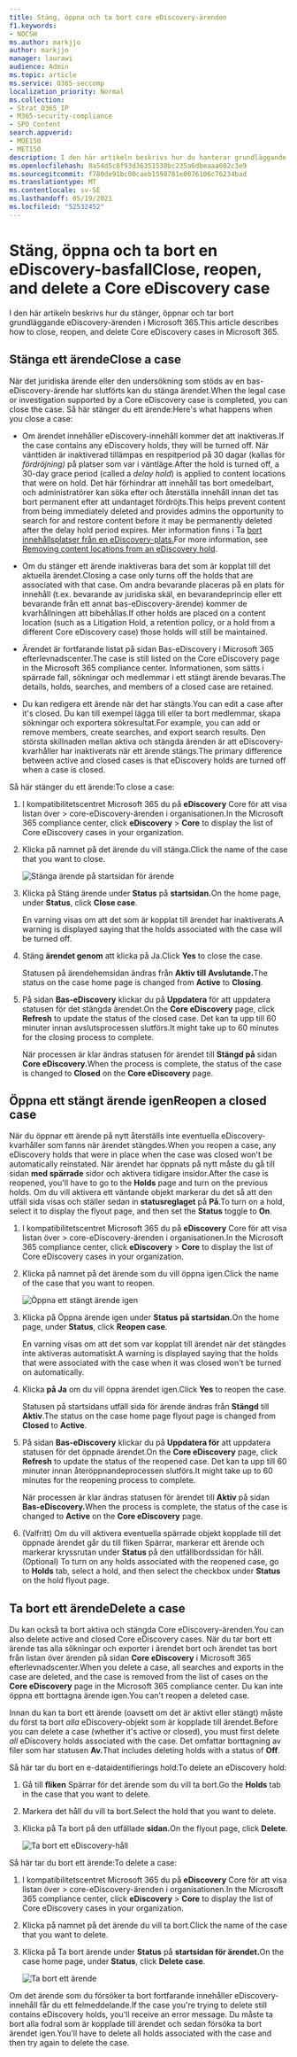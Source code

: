 ```yaml
---
title: Stäng, öppna och ta bort core eDiscovery-ärenden
f1.keywords:
- NOCSH
ms.author: markjjo
author: markjjo
manager: laurawi
audience: Admin
ms.topic: article
ms.service: O365-seccomp
localization_priority: Normal
ms.collection:
- Strat_O365_IP
- M365-security-compliance
- SPO_Content
search.appverid:
- MOE150
- MET150
description: I den här artikeln beskrivs hur du hanterar grundläggande eDiscovery-ärenden. Det handlar bland annat om att stänga ett ärende, öppna ett stängt ärende och ta bort ett ärende.
ms.openlocfilehash: 8a54d5c8f93d36351538bc235a6dbeaaa602c3e9
ms.sourcegitcommit: f780de91bc00caeb1598781e0076106c76234bad
ms.translationtype: MT
ms.contentlocale: sv-SE
ms.lasthandoff: 05/19/2021
ms.locfileid: "52532452"
---
```

# <a name="close-reopen-and-delete-a-core-ediscovery-case"></a><span data-ttu-id="6c42b-104">Stäng, öppna och ta bort en eDiscovery-basfall</span><span class="sxs-lookup"><span data-stu-id="6c42b-104">Close, reopen, and delete a Core eDiscovery case</span></span>

<span data-ttu-id="6c42b-105">I den här artikeln beskrivs hur du stänger, öppnar och tar bort grundläggande eDiscovery-ärenden i Microsoft 365.</span><span class="sxs-lookup"><span data-stu-id="6c42b-105">This article describes how to close, reopen, and delete Core eDiscovery cases in Microsoft 365.</span></span>

## <a name="close-a-case"></a><span data-ttu-id="6c42b-106">Stänga ett ärende</span><span class="sxs-lookup"><span data-stu-id="6c42b-106">Close a case</span></span>

<span data-ttu-id="6c42b-107">När det juridiska ärende eller den undersökning som stöds av en bas-eDiscovery-ärende har slutförts kan du stänga ärendet.</span><span class="sxs-lookup"><span data-stu-id="6c42b-107">When the legal case or investigation supported by a Core eDiscovery case is completed, you can close the case.</span></span> <span data-ttu-id="6c42b-108">Så här stänger du ett ärende:</span><span class="sxs-lookup"><span data-stu-id="6c42b-108">Here's what happens when you close a case:</span></span>
  
- <span data-ttu-id="6c42b-109">Om ärendet innehåller eDiscovery-innehåll kommer det att inaktiveras.</span><span class="sxs-lookup"><span data-stu-id="6c42b-109">If the case contains any eDiscovery holds, they will be turned off.</span></span> <span data-ttu-id="6c42b-110">När vänttiden är inaktiverad tillämpas en respitperiod på 30 dagar (kallas för *fördröjning)* på platser som var i väntläge.</span><span class="sxs-lookup"><span data-stu-id="6c42b-110">After the hold is turned off, a 30-day grace period (called a *delay hold*) is applied to content locations that were on hold.</span></span> <span data-ttu-id="6c42b-111">Det här förhindrar att innehåll tas bort omedelbart, och administratörer kan söka efter och återställa innehåll innan det tas bort permanent efter att undantaget fördröjts.</span><span class="sxs-lookup"><span data-stu-id="6c42b-111">This helps prevent content from being immediately deleted and provides admins the opportunity to search for and restore content before it may be permanently deleted after the delay hold period expires.</span></span> <span data-ttu-id="6c42b-112">Mer information finns i Ta [bort innehållsplatser från en eDiscovery-plats.](create-ediscovery-holds.md#removing-content-locations-from-an-ediscovery-hold)</span><span class="sxs-lookup"><span data-stu-id="6c42b-112">For more information, see [Removing content locations from an eDiscovery hold](create-ediscovery-holds.md#removing-content-locations-from-an-ediscovery-hold).</span></span>

- <span data-ttu-id="6c42b-113">Om du stänger ett ärende inaktiveras bara det som är kopplat till det aktuella ärendet.</span><span class="sxs-lookup"><span data-stu-id="6c42b-113">Closing a case only turns off the holds that are associated with that case.</span></span> <span data-ttu-id="6c42b-114">Om andra bevarande placeras på en plats för innehåll (t.ex. bevarande av juridiska skäl, en bevarandeprincip eller ett bevarande från ett annat bas-eDiscovery-ärende) kommer de kvarhållningen att bibehållas.</span><span class="sxs-lookup"><span data-stu-id="6c42b-114">If other holds are placed on a content location (such as a Litigation Hold, a retention policy, or a hold from a different Core eDiscovery case) those holds will still be maintained.</span></span>

- <span data-ttu-id="6c42b-115">Ärendet är fortfarande listat på sidan Bas-eDiscovery i Microsoft 365 efterlevnadscenter.</span><span class="sxs-lookup"><span data-stu-id="6c42b-115">The case is still listed on the Core eDiscovery page in the Microsoft 365 compliance center.</span></span> <span data-ttu-id="6c42b-116">Informationen, som sätts i spärrade fall, sökningar och medlemmar i ett stängt ärende bevaras.</span><span class="sxs-lookup"><span data-stu-id="6c42b-116">The details, holds, searches, and members of a closed case are retained.</span></span>

- <span data-ttu-id="6c42b-117">Du kan redigera ett ärende när det har stängts.</span><span class="sxs-lookup"><span data-stu-id="6c42b-117">You can edit a case after it's closed.</span></span> <span data-ttu-id="6c42b-118">Du kan till exempel lägga till eller ta bort medlemmar, skapa sökningar och exportera sökresultat.</span><span class="sxs-lookup"><span data-stu-id="6c42b-118">For example, you can add or remove members, create searches, and export search results.</span></span> <span data-ttu-id="6c42b-119">Den största skillnaden mellan aktiva och stängda ärenden är att eDiscovery-kvarhåller har inaktiverats när ett ärende stängs.</span><span class="sxs-lookup"><span data-stu-id="6c42b-119">The primary difference between active and closed cases is that eDiscovery holds are turned off when a case is closed.</span></span>

<span data-ttu-id="6c42b-120">Så här stänger du ett ärende:</span><span class="sxs-lookup"><span data-stu-id="6c42b-120">To close a case:</span></span>
  
1. <span data-ttu-id="6c42b-121">I kompatibilitetscentret Microsoft 365 du på **eDiscovery** Core för att visa listan över  >   core-eDiscovery-ärenden i organisationen.</span><span class="sxs-lookup"><span data-stu-id="6c42b-121">In the Microsoft 365 compliance center, click **eDiscovery** > **Core** to display the list of Core eDiscovery cases in your organization.</span></span>

2. <span data-ttu-id="6c42b-122">Klicka på namnet på det ärende du vill stänga.</span><span class="sxs-lookup"><span data-stu-id="6c42b-122">Click the name of the case that you want to close.</span></span>

   ![Stänga ärende på startsidan för ärende](../media/eDiscoveryCaseHomePage.png)

3. <span data-ttu-id="6c42b-124">Klicka på Stäng ärende under **Status** på **startsidan.**</span><span class="sxs-lookup"><span data-stu-id="6c42b-124">On the home page, under **Status**, click **Close case**.</span></span>

    <span data-ttu-id="6c42b-125">En varning visas om att det som är kopplat till ärendet har inaktiverats.</span><span class="sxs-lookup"><span data-stu-id="6c42b-125">A warning is displayed saying that the holds associated with the case will be turned off.</span></span>

4. <span data-ttu-id="6c42b-126">Stäng **ärendet genom** att klicka på Ja.</span><span class="sxs-lookup"><span data-stu-id="6c42b-126">Click **Yes** to close the case.</span></span>

    <span data-ttu-id="6c42b-127">Statusen på ärendehemsidan ändras från **Aktiv till** **Avslutande.**</span><span class="sxs-lookup"><span data-stu-id="6c42b-127">The status on the case home page is changed from **Active** to **Closing**.</span></span>

5. <span data-ttu-id="6c42b-128">På sidan **Bas-eDiscovery** klickar du på **Uppdatera** för att uppdatera statusen för det stängda ärendet.</span><span class="sxs-lookup"><span data-stu-id="6c42b-128">On the **Core eDiscovery** page, click **Refresh** to update the status of the closed case.</span></span> <span data-ttu-id="6c42b-129">Det kan ta upp till 60 minuter innan avslutsprocessen slutförs.</span><span class="sxs-lookup"><span data-stu-id="6c42b-129">It might take up to 60 minutes for the closing process to complete.</span></span>

    <span data-ttu-id="6c42b-130">När processen är klar ändras statusen för ärendet till **Stängd på** sidan **Core eDiscovery.**</span><span class="sxs-lookup"><span data-stu-id="6c42b-130">When the process is complete, the status of the case is changed to **Closed** on the **Core eDiscovery** page.</span></span>

## <a name="reopen-a-closed-case"></a><span data-ttu-id="6c42b-131">Öppna ett stängt ärende igen</span><span class="sxs-lookup"><span data-stu-id="6c42b-131">Reopen a closed case</span></span>

<span data-ttu-id="6c42b-132">När du öppnar ett ärende på nytt återställs inte eventuella eDiscovery-kvarhåller som fanns när ärendet stängdes.</span><span class="sxs-lookup"><span data-stu-id="6c42b-132">When you reopen a case, any eDiscovery holds that were in place when the case was closed won't be automatically reinstated.</span></span> <span data-ttu-id="6c42b-133">När ärendet har öppnats på nytt måste du gå till sidan **med spärrade** sidor och aktivera tidigare insidor.</span><span class="sxs-lookup"><span data-stu-id="6c42b-133">After the case is reopened, you'll have to go to the **Holds** page and turn on the previous holds.</span></span> <span data-ttu-id="6c42b-134">Om du vill aktivera ett väntande objekt markerar du det så att den utfäll sida visas och ställer sedan in **statusreglaget** på **På**.</span><span class="sxs-lookup"><span data-stu-id="6c42b-134">To turn on a hold, select it to display the flyout page, and then set the **Status** toggle to **On**.</span></span>
  
1. <span data-ttu-id="6c42b-135">I kompatibilitetscentret Microsoft 365 du på **eDiscovery** Core för att visa listan över  >   core-eDiscovery-ärenden i organisationen.</span><span class="sxs-lookup"><span data-stu-id="6c42b-135">In the Microsoft 365 compliance center, click **eDiscovery** > **Core** to display the list of Core eDiscovery cases in your organization.</span></span>

2. <span data-ttu-id="6c42b-136">Klicka på namnet på det ärende som du vill öppna igen.</span><span class="sxs-lookup"><span data-stu-id="6c42b-136">Click the name of the case that you want to reopen.</span></span>

   ![Öppna ett stängt ärende igen](../media/eDiscoveryCaseHomePageReopen.png)

3. <span data-ttu-id="6c42b-138">Klicka på Öppna ärende igen under **Status** **på startsidan.**</span><span class="sxs-lookup"><span data-stu-id="6c42b-138">On the home page, under **Status**, click **Reopen case**.</span></span>

    <span data-ttu-id="6c42b-139">En varning visas om att det som var kopplat till ärendet när det stängdes inte aktiveras automatiskt.</span><span class="sxs-lookup"><span data-stu-id="6c42b-139">A warning is displayed saying that the holds that were associated with the case when it was closed won't be turned on automatically.</span></span>

4. <span data-ttu-id="6c42b-140">Klicka **på Ja** om du vill öppna ärendet igen.</span><span class="sxs-lookup"><span data-stu-id="6c42b-140">Click **Yes** to reopen the case.</span></span>

    <span data-ttu-id="6c42b-141">Statusen på startsidans utfäll sida för ärende ändras från **Stängd** till **Aktiv**.</span><span class="sxs-lookup"><span data-stu-id="6c42b-141">The status on the case home page flyout page is changed from **Closed** to **Active**.</span></span>

5. <span data-ttu-id="6c42b-142">På sidan **Bas-eDiscovery** klickar du på **Uppdatera för** att uppdatera statusen för det öppnade ärendet.</span><span class="sxs-lookup"><span data-stu-id="6c42b-142">On the **Core eDiscovery** page, click **Refresh** to update the status of the reopened case.</span></span> <span data-ttu-id="6c42b-143">Det kan ta upp till 60 minuter innan återöppnandeprocessen slutförs.</span><span class="sxs-lookup"><span data-stu-id="6c42b-143">It might take up to 60 minutes for the reopening process to complete.</span></span> 

    <span data-ttu-id="6c42b-144">När processen är klar ändras statusen för ärendet till **Aktiv** på sidan **Bas-eDiscovery.**</span><span class="sxs-lookup"><span data-stu-id="6c42b-144">When the process is complete, the status of the case is changed to **Active** on the **Core eDiscovery** page.</span></span>

6. <span data-ttu-id="6c42b-145">(Valfritt) Om du vill aktivera eventuella spärrade objekt  kopplade till det öppnade ärendet går du till fliken Spärrar, markerar ett ärende och markerar kryssrutan under **Status** på den utfällbordssidan för håll.</span><span class="sxs-lookup"><span data-stu-id="6c42b-145">(Optional) To turn on any holds associated with the reopened case, go to **Holds** tab, select a hold, and then select the checkbox under **Status** on the hold flyout page.</span></span>
  
## <a name="delete-a-case"></a><span data-ttu-id="6c42b-146">Ta bort ett ärende</span><span class="sxs-lookup"><span data-stu-id="6c42b-146">Delete a case</span></span>

<span data-ttu-id="6c42b-147">Du kan också ta bort aktiva och stängda Core eDiscovery-ärenden.</span><span class="sxs-lookup"><span data-stu-id="6c42b-147">You can also delete active and closed Core eDiscovery cases.</span></span> <span data-ttu-id="6c42b-148">När du tar bort ett ärende tas alla sökningar och exporter i ärendet bort och ärendet tas bort från listan över ärenden på sidan **Core eDiscovery** i Microsoft 365 efterlevnadscenter.</span><span class="sxs-lookup"><span data-stu-id="6c42b-148">When you delete a case, all searches and exports in the case are deleted, and the case is removed from the list of cases on the **Core eDiscovery** page in the Microsoft 365 compliance center.</span></span> <span data-ttu-id="6c42b-149">Du kan inte öppna ett borttagna ärende igen.</span><span class="sxs-lookup"><span data-stu-id="6c42b-149">You can't reopen a deleted case.</span></span>

<span data-ttu-id="6c42b-150">Innan du kan ta bort ett ärende (oavsett om det är aktivt eller stängt) måste du först ta bort *alla* eDiscovery-objekt som är kopplade till ärendet.</span><span class="sxs-lookup"><span data-stu-id="6c42b-150">Before you can delete a case (whether it's active or closed), you must first delete *all* eDiscovery holds associated with the case.</span></span> <span data-ttu-id="6c42b-151">Det omfattar borttagning av filer som har statusen **Av.**</span><span class="sxs-lookup"><span data-stu-id="6c42b-151">That includes deleting holds with a status of **Off**.</span></span> 

<span data-ttu-id="6c42b-152">Så här tar du bort en e-dataidentifierings hold:</span><span class="sxs-lookup"><span data-stu-id="6c42b-152">To delete an eDiscovery hold:</span></span>

1. <span data-ttu-id="6c42b-153">Gå till **fliken** Spärrar för det ärende som du vill ta bort.</span><span class="sxs-lookup"><span data-stu-id="6c42b-153">Go the **Holds** tab in the case that you want to delete.</span></span>

2. <span data-ttu-id="6c42b-154">Markera det håll du vill ta bort.</span><span class="sxs-lookup"><span data-stu-id="6c42b-154">Select the hold that you want to delete.</span></span>

3. <span data-ttu-id="6c42b-155">Klicka på Ta bort på den utfällade **sidan.**</span><span class="sxs-lookup"><span data-stu-id="6c42b-155">On the flyout page, click **Delete**.</span></span>

      ![Ta bort ett eDiscovery-håll](../media/DeleteeDiscoveryHold.png)

<span data-ttu-id="6c42b-157">Så här tar du bort ett ärende:</span><span class="sxs-lookup"><span data-stu-id="6c42b-157">To delete a case:</span></span>

1. <span data-ttu-id="6c42b-158">I kompatibilitetscentret Microsoft 365 du på **eDiscovery** Core för att visa listan över  >   core-eDiscovery-ärenden i organisationen.</span><span class="sxs-lookup"><span data-stu-id="6c42b-158">In the Microsoft 365 compliance center, click **eDiscovery** > **Core** to display the list of Core eDiscovery cases in your organization.</span></span>

2. <span data-ttu-id="6c42b-159">Klicka på namnet på det ärende du vill ta bort.</span><span class="sxs-lookup"><span data-stu-id="6c42b-159">Click the name of the case that you want to delete.</span></span>

3. <span data-ttu-id="6c42b-160">Klicka på Ta bort ärende under **Status** på **startsidan för ärendet.**</span><span class="sxs-lookup"><span data-stu-id="6c42b-160">On the case home page, under **Status**, click **Delete case**.</span></span>

      ![Ta bort ett ärende](../media/eDiscoveryCaseHomePageDelete.png)

<span data-ttu-id="6c42b-162">Om det ärende som du försöker ta bort fortfarande innehåller eDiscovery-innehåll får du ett felmeddelande.</span><span class="sxs-lookup"><span data-stu-id="6c42b-162">If the case you're trying to delete still contains eDiscovery holds, you'll receive an error message.</span></span> <span data-ttu-id="6c42b-163">Du måste ta bort alla fodral som är kopplade till ärendet och sedan försöka ta bort ärendet igen.</span><span class="sxs-lookup"><span data-stu-id="6c42b-163">You'll have to delete all holds associated with the case and then try again to delete the case.</span></span>
